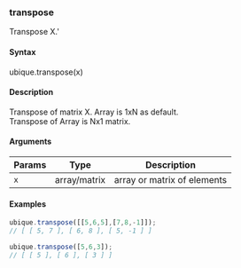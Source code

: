 ### transpose

Transpose X.'


#### Syntax

ubique.transpose(x)


#### Description

Transpose of matrix X. Array is 1xN as default.  
Transpose of Array is Nx1 matrix.  



#### Arguments

|Params|Type|Description
|---------|----|-----------
|`x` | array/matrix | array or matrix of elements


#### Examples

```js
ubique.transpose([[5,6,5],[7,8,-1]]);
// [ [ 5, 7 ], [ 6, 8 ], [ 5, -1 ] ]

ubique.transpose([5,6,3]);
// [ [ 5 ], [ 6 ], [ 3 ] ]
```

